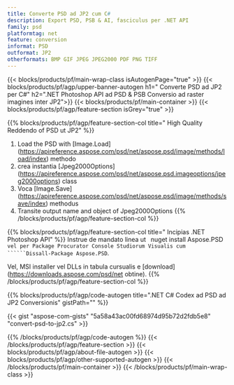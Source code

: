 ```yaml
---
title: Converte PSD ad JP2 cum C#
description: Export PSD, PSB & AI, fasciculus per .NET API
family: psd
platformtag: net
feature: conversion
informat: PSD
outformat: JP2
otherformats: BMP GIF JPEG JPEG2000 PDF PNG TIFF
---
```


{{< blocks/products/pf/main-wrap-class isAutogenPage="true" >}}
{{< blocks/products/pf/agp/upper-banner-autogen h1=" Converte PSD ad JP2 per C#" h2=".NET Photoshop API ad PSD & PSB Conversio ad raster imagines inter JP2">}}
{{< blocks/products/pf/main-container >}}
{{< blocks/products/pf/agp/feature-section isGrey="true" >}}

{{% blocks/products/pf/agp/feature-section-col title=" High Quality Reddendo of PSD ut JP2" %}}
1. Load the PSD with [Image.Load] (https://apireference.aspose.com/psd/net/aspose.psd/image/methods/load/index) methodo
1. crea instantia [Jpeg2000Options] (https://apireference.aspose.com/psd/net/aspose.psd.imageoptions/jpeg2000options) class
1. Voca [Image.Save] (https://apireference.aspose.com/psd/net/aspose.psd/image/methods/save/index) methodus
1. Transite output name and object of Jpeg2000Options
{{% /blocks/products/pf/agp/feature-section-col %}}

{{% blocks/products/pf/agp/feature-section-col title=" Incipias .NET Photoshop API" %}}
Instrue de mandato linea ut ` `nuget install Aspose.PSD``` vel per Package Procurator Console Studiorum Visualis cum ``````Dissall-Package Aspose.PSD```.

Vel, MSI installer vel DLLs in tabula cursualis e [download](https://downloads.aspose.com/psd/net obtine).
{{% /blocks/products/pf/agp/feature-section-col %}}

{{% blocks/products/pf/agp/code-autogen title=".NET C# Codex ad PSD ad JP2 Conversionis" gistPath="" %}}

{{< gist "aspose-com-gists" "5a58a43ac00fd68974d95b72d2fdb5e8" "convert-psd-to-jp2.cs" >}}

{{% /blocks/products/pf/agp/code-autogen %}}
{{< /blocks/products/pf/agp/feature-section >}}
{{< blocks/products/pf/agp/about-file-autogen >}}
{{< blocks/products/pf/agp/other-supported-autogen >}}
{{< /blocks/products/pf/main-container >}}
{{< /blocks/products/pf/main-wrap-class >}}
